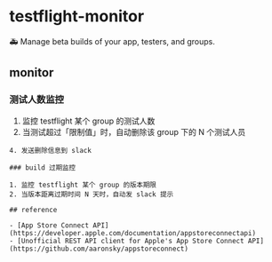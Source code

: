 # testflight-monitor

🚑 Manage beta builds of your app, testers, and groups.

## monitor

### 测试人数监控

1. 监控 testflight 某个 group 的测试人数
2. 当测试超过「限制值」时，自动删除该 group 下的 N 个测试人员
~~~3. 删除人员顺序按照安装时间~~~
4. 发送删除信息到 slack

### build 过期监控

1. 监控 testflight 某个 group 的版本期限
2. 当版本距离过期时间 N 天时，自动发 slack 提示

## reference

- [App Store Connect API](https://developer.apple.com/documentation/appstoreconnectapi)
- [Unofficial REST API client for Apple's App Store Connect API](https://github.com/aaronsky/appstoreconnect)

